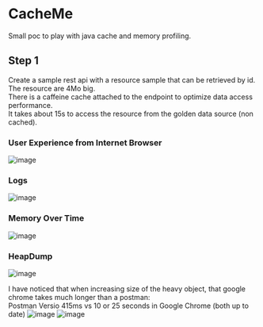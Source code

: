 # CacheMe
Small poc to play with java cache and memory profiling.   

## Step 1
Create a sample rest api with a resource sample that can be retrieved by id.  
The resource are 4Mo big.     
There is a caffeine cache attached to the endpoint to optimize data access performance.   
It takes about 15s to access the resource from the golden data source (non cached).  

### User Experience from Internet Browser
![image](https://github.com/remster85/CacheMe/assets/23420546/25f0cf7f-f282-431b-a931-9faf5442f9da)

### Logs
![image](https://github.com/remster85/CacheMe/assets/23420546/ed187ae7-02fd-453f-a205-fe3b3b985ce3)

### Memory Over Time  
![image](https://github.com/remster85/CacheMe/assets/23420546/775d1d85-032d-42b4-9175-42940adb8cf2)

### HeapDump 
![image](https://github.com/remster85/CacheMe/assets/23420546/09379654-798c-4204-a5b6-61a8062e1a57)

I have noticed that when increasing size of the heavy object, that google chrome takes much longer than a postman:  
Postman Versio  415ms vs 10 or 25 seconds in Google Chrome  (both up to date)
![image](https://github.com/remster85/CacheMe/assets/23420546/5433c716-6c03-44ac-912b-8e2e80350084)
![image](https://github.com/remster85/CacheMe/assets/23420546/8b37e9c1-55f2-46ef-bfb9-7470be758be9)


